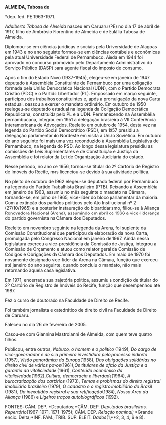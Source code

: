 **ALMEIDA, Tabosa de**

\*dep. fed. PE 1963-1971.

*Adalberto Tabosa de Almeida* nasceu em Caruaru (PE) no dia 17 de abril
de 1917, filho de Ambrósio Florentino de Almeida e de Eulália Tabosa de
Almeida.

Diplomou-se em ciências jurídicas e sociais pela Universidade de Alagoas
em 1943 e no ano seguinte formou-se em ciências contábeis e econômicas
pela atual Universidade Federal de Pernambuco. Ainda em 1944 foi
aprovado no concurso promovido pelo Departamento Administrativo do
Serviço Público (DASP) para agente fiscal do imposto de consumo.

Após o fim do Estado Novo (1937-1945), elegeu-se em janeiro de 1947
deputado à Assembléia Constituinte de Pernambuco por uma coligação
formada pela União Democrática Nacional (UDN), com o Partido Democrata
Cristão (PDC) e o Partido Libertador (PL). Empossado em março seguinte,
participou dos trabalhos constituintes e, após a promulgação da nova
Carta estadual, passou a exercer o mandato ordinário. Em outubro de 1950
reelegeu-se deputado estadual na legenda da Coligação Democrática
Republicana, constituída pelo PL e a UDN. Permanecendo na Assembléia
pernambucana, integrou em 1951 a delegação brasileira à VII Conferência
Interamericana de Advogados. Reeleito em outubro de 1954, desta vez na
legenda do Partido Social Democrático (PSD), em 1957 presidiu a
delegação parlamentar do Nordeste em visita à União Soviética. Em
outubro do ano seguinte foi mais uma vez reconduzido à Assembléia
Legislativa de Pernambuco, na legenda do PSD. Ao longo dessa legislatura
presidiu as comissões de Leis Suplementares e de Constituição e Justiça
da Assembléia e foi relator da Lei de Organização Judiciária do estado.

Nesse período, no ano de 1956, tornou-se titular do 2º Cartório de
Registro de Imóveis do Recife, mas licenciou-se devido à sua atividade
política.

No pleito de outubro de 1962 elegeu-se deputado federal por Pernambuco
na legenda do Partido Trabalhista Brasileiro (PTB). Deixando a
Assembléia em janeiro de 1963, assumiu no mês seguinte o mandato na
Câmara, tornando-se, em julho de 1965, vice-líder do bloco parlamentar
da maioria. Com a extinção dos partidos políticos pelo Ato Institucional
nº 2 (27/10/1965) e a posterior instauração do bipartidarismo, filiou-se
à Aliança Renovadora Nacional (Arena), assumindo em abril de 1966 a
vice-liderança do partido governista na Câmara dos Deputados.

Reeleito em novembro seguinte na legenda da Arena, foi suplente da
Comissão Constitucional que participou da elaboração da nova Carta,
promulgada pelo Congresso Nacional em janeiro de 1967. Ainda nessa
legislatura exerceu a vice-presidência da Comissão de Justiça, integrou
a Comissão de Orçamento e atuou como relator geral da Comissão de
Códigos e Obrigações da Câmara dos Deputados. Em maio de 1970 foi
novamente designado vice-líder da Arena na Câmara, função que exerceu
até janeiro do ano seguinte, quando concluiu o mandato, não mais
retornando àquela casa legislativa.

Em 1971, encerrada sua trajetória política, assumiu a condição de
titular do 2º Cartório de Registro de Imóveis do Recife, função que
desempenhou até 1987.

Fez o curso de doutorado na Faculdade de Direito de Recife.

Foi também jornalista e catedrático de direito civil na Faculdade de
Direito de Caruaru.

Faleceu no dia 26 de fevereiro de 2005.

Casou-se com Giannina Mastroianni de Almeida, com quem teve quatro
filhos.

Publicou, entre outros, *Nabuco, o homem e o político* (1949), *Do cargo
de vice-governador e de sua* *primeira investidura pelo processo
indireto* (1957), *Visão panorâmica da Europa*(1958), *Das obrigações
solidárias no direito civil de* *vários povos*(1961),*Os titulares de
ofício da* *Justiça e a garantia da vitaliciedade* (1961), *Conteúdo
econômico da* *vitaliciedade*(1962),*Cultura, democracia e
liberdade*(1964), *A burocratização dos cartórios* (1973), *Temas e
problemas do direito registral imobiliário brasileiro* (1979), *O
cadastro e o registro imobiliário do Brasil* (1981), *Da inexatidão
registral e sua retificação*(1984), *Nossa Arca da Aliança* (1986) e
*Ligeiros traços autobiográficos* (1992).

FONTES: CÂM. DEP. *Deputados;*CÂM. DEP. *Deputados brasileiros.
Repertório*(1967-1971, 1971-1975); CÂM. DEP. *Relação nominal;* *Grande
encic. Delta;*INF. FAM.; TRIB. SUP. ELEIT. *Dados*(1,**2, 3, 4, 6 e 8).

 
